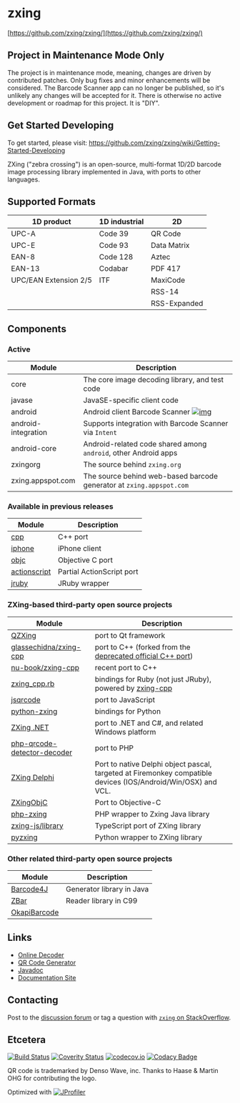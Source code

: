 # zxing

[https://github.com/zxing/zxing/](https://github.com/zxing/zxing/)

## Project in Maintenance Mode Only

The project is in maintenance mode, meaning, changes are driven by contributed patches. Only bug fixes and minor enhancements will be considered. The Barcode Scanner app can no longer be published, so it's unlikely any changes will be accepted for it. There is otherwise no active development or roadmap for this project. It is "DIY".

## 

## Get Started Developing

To get started, please visit: https://github.com/zxing/zxing/wiki/Getting-Started-Developing

ZXing ("zebra crossing") is an open-source, multi-format 1D/2D barcode image processing library implemented in Java, with ports to other languages.

## 

## Supported Formats

| 1D product            | 1D industrial | 2D           |
| --------------------- | ------------- | ------------ |
| UPC-A                 | Code 39       | QR Code      |
| UPC-E                 | Code 93       | Data Matrix  |
| EAN-8                 | Code 128      | Aztec        |
| EAN-13                | Codabar       | PDF 417      |
| UPC/EAN Extension 2/5 | ITF           | MaxiCode     |
|                       |               | RSS-14       |
|                       |               | RSS-Expanded |

## 

## Components

### 

### Active

| Module              | Description                                                  |
| ------------------- | ------------------------------------------------------------ |
| core                | The core image decoding library, and test code               |
| javase              | JavaSE-specific client code                                  |
| android             | Android client Barcode Scanner [![img](https://camo.githubusercontent.com/2149f526e69167218eb7eea8f21cb74a756aa43495f7acfeccfe995d40f62028/68747470733a2f2f706c61792e676f6f676c652e636f6d2f696e746c2f656e5f75732f6261646765732f696d616765732f67656e657269632f656e5f62616467655f7765625f67656e657269632e706e67)](https://play.google.com/store/apps/details?id=com.google.zxing.client.android) |
| android-integration | Supports integration with Barcode Scanner via `Intent`       |
| android-core        | Android-related code shared among `android`, other Android apps |
| zxingorg            | The source behind `zxing.org`                                |
| zxing.appspot.com   | The source behind web-based barcode generator at `zxing.appspot.com` |

### 

### Available in previous releases

| Module                                                       | Description               |
| ------------------------------------------------------------ | ------------------------- |
| [cpp](https://github.com/zxing/zxing/tree/00f634024ceeee591f54e6984ea7dd666fab22ae/cpp) | C++ port                  |
| [iphone](https://github.com/zxing/zxing/tree/00f634024ceeee591f54e6984ea7dd666fab22ae/iphone) | iPhone client             |
| [objc](https://github.com/zxing/zxing/tree/00f634024ceeee591f54e6984ea7dd666fab22ae/objc) | Objective C port          |
| [actionscript](https://github.com/zxing/zxing/tree/c1df162b95e07928afbd4830798cc1408af1ac67/actionscript) | Partial ActionScript port |
| [jruby](https://github.com/zxing/zxing/tree/a95a8fee842f67fb43799a8e0e70e4c68b509c43/jruby) | JRuby wrapper             |

### 

### ZXing-based third-party open source projects

| Module                                                       | Description                                                  |
| ------------------------------------------------------------ | ------------------------------------------------------------ |
| [QZXing](https://github.com/ftylitak/qzxing)                 | port to Qt framework                                         |
| [glassechidna/zxing-cpp](https://github.com/glassechidna/zxing-cpp) | port to C++ (forked from the [deprecated official C++ port](https://github.com/zxing/zxing/tree/00f634024ceeee591f54e6984ea7dd666fab22ae/cpp)) |
| [nu-book/zxing-cpp](https://github.com/nu-book/zxing-cpp)    | recent port to C++                                           |
| [zxing_cpp.rb](https://github.com/glassechidna/zxing_cpp.rb) | bindings for Ruby (not just JRuby), powered by [zxing-cpp](https://github.com/glassechidna/zxing-cpp) |
| [jsqrcode](https://github.com/LazarSoft/jsqrcode)            | port to JavaScript                                           |
| [python-zxing](https://github.com/oostendo/python-zxing)     | bindings for Python                                          |
| [ZXing .NET](https://github.com/micjahn/ZXing.Net)           | port to .NET and C#, and related Windows platform            |
| [php-qrcode-detector-decoder](https://github.com/khanamiryan/php-qrcode-detector-decoder) | port to PHP                                                  |
| [ZXing Delphi](https://github.com/Spelt/ZXing.Delphi)        | Port to native Delphi object pascal, targeted at Firemonkey compatible devices (IOS/Android/Win/OSX) and VCL. |
| [ZXingObjC](https://github.com/TheLevelUp/ZXingObjC)         | Port to Objective-C                                          |
| [php-zxing](https://github.com/dsiddharth2/php-zxing)        | PHP wrapper to Zxing Java library                            |
| [zxing-js/library](https://github.com/zxing-js/library)      | TypeScript port of ZXing library                             |
| [pyzxing](https://github.com/ChenjieXu/pyzxing)              | Python wrapper to ZXing library                              |

### 

### Other related third-party open source projects

| Module                                                | Description               |
| ----------------------------------------------------- | ------------------------- |
| [Barcode4J](http://barcode4j.sourceforge.net/)        | Generator library in Java |
| [ZBar](http://zbar.sourceforge.net/)                  | Reader library in C99     |
| [OkapiBarcode](https://github.com/woo-j/OkapiBarcode) |                           |

## 

## Links

- [Online Decoder](https://zxing.org/w/decode.jspx)
- [QR Code Generator](https://zxing.appspot.com/generator)
- [Javadoc](https://zxing.github.io/zxing/apidocs/)
- [Documentation Site](https://zxing.github.io/zxing/)

## 

## Contacting

Post to the [discussion forum](https://groups.google.com/group/zxing) or tag a question with [`zxing` on StackOverflow](https://stackoverflow.com/questions/tagged/zxing).

## 

## Etcetera

[![Build Status](https://camo.githubusercontent.com/435f30a15a2f39cb48357ede4c98c9700af2ccc6e2044e4a2844101a5612d867/68747470733a2f2f7472617669732d63692e6f72672f7a78696e672f7a78696e672e7376673f6272616e63683d6d6173746572)](https://travis-ci.org/zxing/zxing) [![Coverity Status](https://camo.githubusercontent.com/c223e895a1e38e4eb2686bdd089f357e19c6c4514299e43e894d83bdcb4ae9d7/68747470733a2f2f7363616e2e636f7665726974792e636f6d2f70726f6a656374732f313932342f62616467652e737667)](https://scan.coverity.com/projects/1924) [![codecov.io](https://camo.githubusercontent.com/63f4ee4fa934f107deb3880d83cc4c34dafa5647360bb0351a15f7c0c93f8fbc/68747470733a2f2f636f6465636f762e696f2f6769746875622f7a78696e672f7a78696e672f636f7665726167652e7376673f6272616e63683d6d6173746572)](https://codecov.io/github/zxing/zxing?branch=master) [![Codacy Badge](https://camo.githubusercontent.com/30cb36d9dbe8843f31ad7edc5551b0af99144ed9d56dd2bb10af8c9efcf30568/68747470733a2f2f6170692e636f646163792e636f6d2f70726f6a6563742f62616467652f47726164652f3732373065346235376335303438333639393434386266333237323161623130)](https://www.codacy.com/app/srowen/zxing?utm_source=github.com&utm_medium=referral&utm_content=zxing/zxing&utm_campaign=Badge_Grade)

QR code is trademarked by Denso Wave, inc. Thanks to Haase & Martin OHG for contributing the logo.

Optimized with [![JProfiler](https://camo.githubusercontent.com/334b024c75d2df7d31359bd9514ac699cddfb92cc75d7d2bc4548c0a152bba78/68747470733a2f2f7777772e656a2d746563686e6f6c6f676965732e636f6d2f696d616765732f62616e6e6572732f6a70726f66696c65725f736d616c6c2e706e67)](https://www.ej-technologies.com/products/jprofiler/overview.html)

